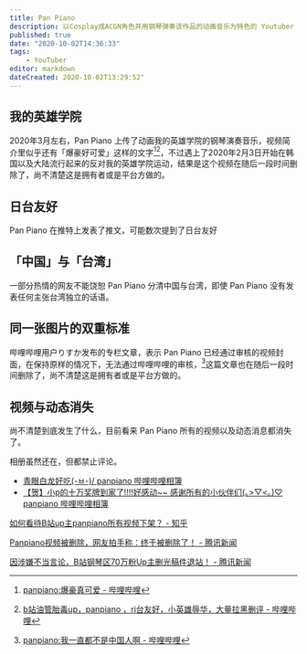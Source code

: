 ```yaml
---
title: Pan Piano
description: 以Cosplay成ACGN角色并用钢琴弹奏该作品的动画音乐为特色的 Youtuber
published: true
date: "2020-10-02T14:36:33"
tags:
    - YouTuber
editor: markdown
dateCreated: 2020-10-02T13:29:52"
---
```


## 我的英雄学院

2020年3月左右，Pan Piano 上传了动画我的英雄学院的钢琴演奏音乐，视频简介里似乎还有「爆豪好可爱」这样的文字[^pFwPe][^peCTQ]，不过遇上了2020年2月3日开始在韩国以及大陆流行起来的反对我的英雄学院运动，结果是这个视频在随后一段时间删除了，尚不清楚这是拥有者或是平台方做的。

[^pFwPe]: [panpiano:爆豪真可爱 - 哔哩哔哩](https://archive.vn/pFwPe "https://www.bilibili.com/read/cv5353312/")
[^peCTQ]: [b站油管胎毒up，panpiano ，ri台友好，小英雄辱华，大量拉黑删评 - 哔哩哔哩](https://archive.vn/peCTQ "https://www.bilibili.com/read/cv6478708/")

## 日台友好

Pan Piano 在推特上发表了推文，可能数次提到了日台友好

## 「中国」与「台湾」

一部分热情的网友不能饶恕 Pan Piano 分清中国与台湾，即使 Pan Piano 没有发表任何主张台湾独立的话语。

## 同一张图片的双重标准

哔哩哔哩用户りすか发布的专栏文章，表示 Pan Piano 已经通过审核的视频封面，在保持原样的情况下，无法通过哔哩哔哩的审核，[^VfUy7]这篇文章也在随后一段时间删除了，尚不清楚这是拥有者或是平台方做的。

[^VfUy7]: [panpiano:我一直都不是中国人啊 - 哔哩哔哩](https://archive.vn/VfUy7 "https://www.bilibili.com/read/cv6197010")

## 视频与动态消失

尚不清楚到底发生了什么，目前看来 Pan Piano 所有的视频以及动态消息都消失了。

相册虽然还在，但都禁止评论。

+ [青眼白龙好吃\(-ㅂ-)/ panpiano 哔哩哔哩相簿](https://archive.vn/Wtjsp "https://h.bilibili.com/81458699")
+ [【贺】小p的十万奖牌到家了!!!!好感动~~ 感谢所有的小伙伴们(｡>▽<｡)♡ panpiano 哔哩哔哩相簿](https://archive.vn/0WGzx "https://h.bilibili.com/21546631")

[如何看待B站up主panpiano所有视频下架？ - 知乎](https://web.archive.org/web/20201002135512/https://www.zhihu.com/question/420314777)

[Panpiano视频被删除，网友拍手称：终于被删除了！ - 腾讯新闻](https://web.archive.org/web/20201002124907/https://new.qq.com/omn/20200913/20200913A00LK300.html)

[因涉嫌不当言论，B站钢琴区70万粉Up主删光稿件退站！ - 腾讯新闻](https://web.archive.org/web/20201002125013/https://new.qq.com/rain/a/20200911A0I4UN00)

<!--
[Re: [閒聊] panpiano對岸開燒？ - c_chat | PTT動漫區](https://web.archive.org/web/20201002140033/https://pttcomic.com/c_chat/M.1590521275.A.460.html)
[Re: [閒聊] panpiano對岸開燒？ - C_Chat | PTT Web](https://web.archive.org/web/20201002140033/https://pttweb.tw/s/gi79U)
[如何看待up主panpiano大火后所引发的关于支持《我的英雄学院》的争议？是否为水军有意为之？ - 知乎](https://web.archive.org/web/20201002135441/https://www.zhihu.com/question/397805036)
[如何看待up主panpiano大火后所引发的关于支持《我的英雄学院》的争议？是否为水军有意为之？ - 知乎](https://archive.is/HcLhc)
[超 "兇" 鋼琴 Youtuber 遭批台獨！竟引發中國鄉民倒戈相挺、直呼「眾所皆知，衣服越少防禦越高」！ - COOL-STYLE 潮流生活網](https://web.archive.org/web/20201002134117/https://www.cool-style.com.tw/wd2/archives/526235)
[如何评价B站up panpiano？ - 知乎](https://web.archive.org/web/20201002142326/https://www.zhihu.com/question/382596290)
[【情報】對岸開燒「Pan Piano」辱華　舉報者卻被Bilibili網友嗆爆：想看奶就閉嘴 @場外休憩區 哈啦板 - 巴哈姆特](https://web.archive.org/web/20201002141529/https://forum.gamer.com.tw/C.php?bsn=60076&snA=5732889)
[本想大聲斥責Pan Piano　Bilibili董事長「忍不住訂閱她」　網笑：辱華變乳滑 | 胖丁呷麵 | 鍵盤大檸檬 | ETtoday新聞雲](https://web.archive.org/web/20200620160534/https://www.ettoday.net/dalemon/post/50614)
[對岸開燒「Pan Piano」辱華　舉報者卻被Bilibili網友嗆爆：想看奶就閉嘴 | 胖丁呷麵 | 鍵盤大檸檬 | ETtoday新聞雲](https://web.archive.org/web/20200826022235/https://www.ettoday.net/dalemon/post/50458)

[Pan Piano 粉丝言论收集 一](https://web.archive.org/web/20201002140546/http://peco-img.uc.cn/image/humor/unk/ugc/Y2NDA4NgMTA5OTc/fb1db03c27410ccdaf5df370a42bf6ad?uid=humor&ts=1596354947294&sign=00d9f85748902b015d0d412f1a39e231)
[Pan Piano 粉丝言论收集 二](https://web.archive.org/web/20201002140543/http://peco-img.uc.cn/image/humor/unk/ugc/Y2NDA4NgMTA5OTc/982c63d0c4a0128767f50101914dd7cf?uid=humor&ts=1598512831439&sign=d1412b3f0013d7b4b65b8167249de899)

-->
